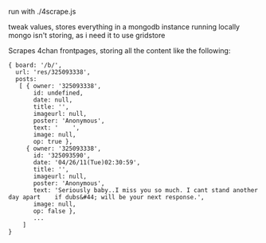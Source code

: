 run with ./4scrape.js

tweak values, stores everything in a mongodb instance running locally
mongo isn't storing, as i need it to use gridstore

Scrapes 4chan frontpages, storing all the content like the following:


    { board: '/b/',
      url: 'res/325093338',
      posts: 
       [ { owner: '325093338',
           id: undefined,
           date: null,
           title: '',
           imageurl: null,
           poster: 'Anonymous',
           text: '    ',
           image: null,
           op: true },
         { owner: '325093338',
           id: '325093590',
           date: '04/26/11(Tue)02:30:59',
           title: '',
           imageurl: null,
           poster: 'Anonymous',
           text: 'Seriously baby..I miss you so much. I cant stand another day apart    if dubs&#44; will be your next response.',
           image: null,
           op: false },
           ...
        ]
    }
